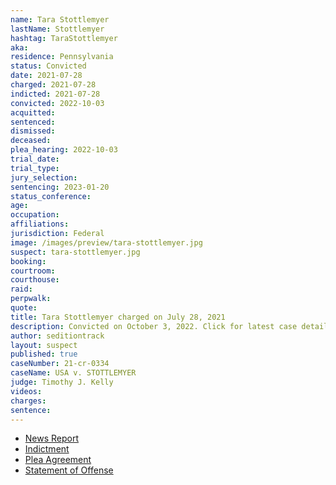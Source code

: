 ```yaml
---
name: Tara Stottlemyer
lastName: Stottlemyer
hashtag: TaraStottlemyer
aka:
residence: Pennsylvania
status: Convicted
date: 2021-07-28
charged: 2021-07-28
indicted: 2021-07-28
convicted: 2022-10-03
acquitted:
sentenced:
dismissed:
deceased:
plea_hearing: 2022-10-03
trial_date:
trial_type:
jury_selection:
sentencing: 2023-01-20
status_conference:
age:
occupation:
affiliations:
jurisdiction: Federal
image: /images/preview/tara-stottlemyer.jpg
suspect: tara-stottlemyer.jpg
booking:
courtroom:
courthouse:
raid:
perpwalk:
quote:
title: Tara Stottlemyer charged on July 28, 2021
description: Convicted on October 3, 2022. Click for latest case details.
author: seditiontrack
layout: suspect
published: true
caseNumber: 21-cr-0334
caseName: USA v. STOTTLEMYER
judge: Timothy J. Kelly
videos:
charges:
sentence:
---
```

- [News Report](https://www.theintelligencer.net/news/community/2021/09/wife-of-former-wheeling-man-charged-in-capitol-riot-also-arrested/)
- [Indictment](https://www.justice.gov/usao-dc/case-multi-defendant/file/1473431/download)
- [Plea Agreement](https://www.justice.gov/usao-dc/case-multi-defendant/file/1540336/download)
- [Statement of Offense](https://www.justice.gov/usao-dc/case-multi-defendant/file/1540341/download)
